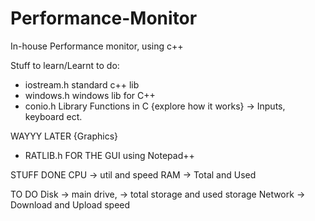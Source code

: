 # Performance-Monitor
In-house Performance monitor, using c++

Stuff to learn/Learnt to do:
 - iostream.h standard c++ lib
 - windows.h windows lib for C++
 - conio.h Library Functions in C {explore how it works} -> Inputs, keyboard ect.

WAYYY LATER {Graphics}
 - RATLIB.h FOR THE GUI using Notepad++

STUFF DONE
CPU -> util and speed
RAM -> Total and Used

TO DO
Disk -> main drive, -> total storage and used storage
Network -> Download and Upload speed